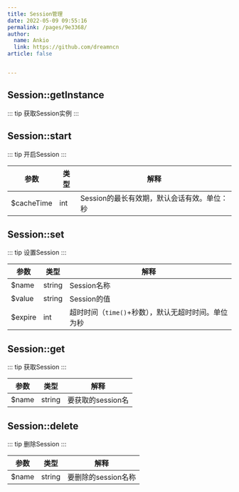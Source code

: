 ```yaml
---
title: Session管理
date: 2022-05-09 09:55:16
permalink: /pages/9e3368/
author: 
  name: Ankio
  link: https://github.com/dreamncn
article: false


---
```



## Session::getInstance

::: tip 获取Session实例
:::


## Session::start

::: tip 开启Session
:::

| 参数   | 类型  | 解释                                                         |
| ------ | ----- | ------------------------------------------------------------ |
| $cacheTime   | int | Session的最长有效期，默认会话有效。单位：秒                                            |





## Session::set

::: tip 设置Session
:::

| 参数   | 类型  | 解释                                                         |
| ------ | ----- | ------------------------------------------------------------ |
| $name    | string | Session名称                                            |
| $value    | string | Session的值                                             |
| $expire    | int | 超时时间（`time()`+秒数），默认无超时时间。单位为秒                                  |



## Session::get

::: tip 获取Session
:::

| 参数   | 类型  | 解释                                                         |
| ------ | ----- | ------------------------------------------------------------ |
| $name    | string | 要获取的session名                                            |

## Session::delete

::: tip 删除Session
:::

| 参数   | 类型  | 解释                                                         |
| ------ | ----- | ------------------------------------------------------------ |
| $name    | string | 要删除的session名称                                            |



